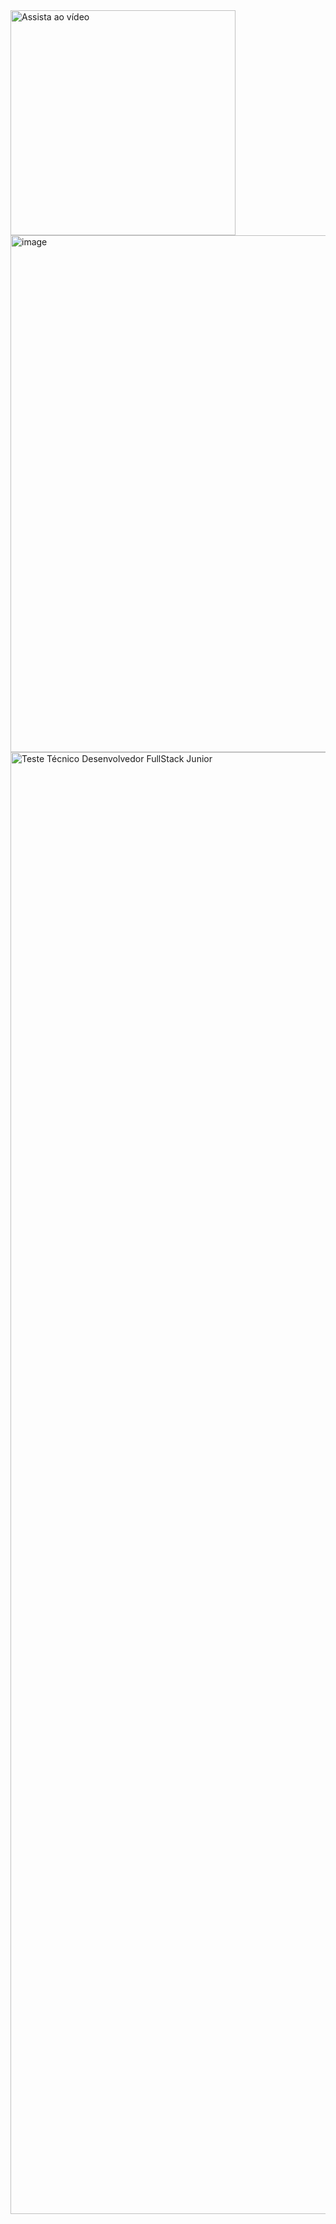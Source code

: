  <img src="https://media4.giphy.com/media/v1.Y2lkPTc5MGI3NjExYnNlbDJrd2gzZjdqYnhlc3ZmMGZoYzdoY3gyYmxzN3l0bTRsczJtbyZlcD12MV9pbnRlcm5hbF9naWZfYnlfaWQmY3Q9Zw/BHngsrfMJXzjVxdoiI/giphy.gif" alt="Assista ao vídeo" width="360">

<img width="585" height="827" alt="image" src="https://github.com/user-attachments/assets/da2832d8-66d8-461e-abc9-bae108b96863" />


<img width="1656" height="2339" alt="Teste Técnico Desenvolvedor FullStack Junior" src="https://github.com/user-attachments/assets/7ea19aea-f2f1-4a0a-9359-02ca65c7cd00" />
